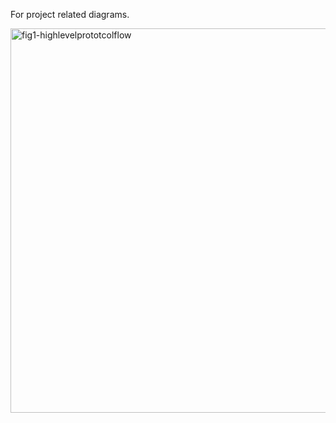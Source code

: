 For project related diagrams.

<img width="615" alt="fig1-highlevelprototcolflow" src="https://raw.githubusercontent.com/mitmedialab/CoreID/master/diagrams/Fig1-HighLevelPrototcolFlow.png">

